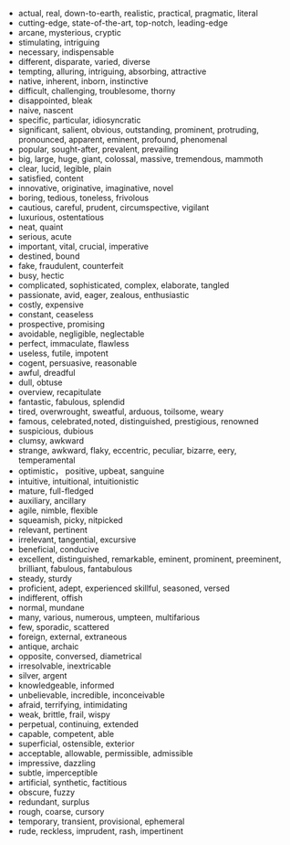 
- actual, real, down-to-earth, realistic, practical, pragmatic, literal
- cutting-edge, state-of-the-art, top-notch, leading-edge
- arcane, mysterious, cryptic
- stimulating, intriguing
- necessary, indispensable
- different, disparate, varied, diverse
- tempting, alluring, intriguing, absorbing, attractive
- native, inherent, inborn, instinctive
- difficult, challenging, troublesome, thorny
- disappointed, bleak
- naive, nascent
- specific, particular, idiosyncratic
- significant, salient, obvious, outstanding, prominent, protruding, pronounced, apparent, eminent, profound, phenomenal
- popular, sought-after, prevalent, prevailing
- big, large, huge, giant, colossal, massive, tremendous, mammoth
- clear, lucid, legible, plain
- satisfied, content
- innovative, originative, imaginative, novel
- boring, tedious, toneless, frivolous
- cautious, careful, prudent, circumspective, vigilant
- luxurious, ostentatious
- neat, quaint
- serious, acute
- important, vital, crucial, imperative
- destined, bound
- fake, fraudulent, counterfeit
- busy, hectic
- complicated, sophisticated, complex, elaborate, tangled
- passionate, avid, eager, zealous, enthusiastic
- costly, expensive
- constant, ceaseless
- prospective, promising
- avoidable, negligible, neglectable
- perfect, immaculate, flawless
- useless, futile, impotent
- cogent, persuasive, reasonable
- awful, dreadful
- dull, obtuse
- overview, recapitulate
- fantastic, fabulous, splendid
- tired, overwrought, sweatful, arduous, toilsome, weary
- famous, celebrated,noted, distinguished, prestigious, renowned
- suspicious, dubious
- clumsy, awkward
- strange, awkward, flaky, eccentric, peculiar, bizarre, eery, temperamental
- optimistic， positive, upbeat, sanguine
- intuitive, intuitional, intuitionistic
- mature, full-fledged
- auxiliary, ancillary
- agile, nimble, flexible
- squeamish, picky, nitpicked
- relevant, pertinent
- irrelevant, tangential, excursive
- beneficial, conducive
- excellent, distinguished, remarkable, eminent, prominent, preeminent, brilliant, fabulous, fantabulous
- steady, sturdy
- proficient, adept, experienced skillful, seasoned, versed
- indifferent, offish
- normal, mundane
- many, various, numerous, umpteen, multifarious
- few, sporadic, scattered
- foreign, external, extraneous
- antique, archaic
- opposite, conversed, diametrical
- irresolvable, inextricable
- silver, argent
- knowledgeable, informed
- unbelievable, incredible, inconceivable
- afraid, terrifying, intimidating
- weak, brittle, frail, wispy
- perpetual, continuing, extended
- capable, competent, able
- superficial, ostensible, exterior
- acceptable, allowable, permissible, admissible
- impressive, dazzling
- subtle, imperceptible
- artificial, synthetic, factitious
- obscure, fuzzy
- redundant, surplus
- rough, coarse, cursory
- temporary, transient, provisional, ephemeral
- rude, reckless, imprudent, rash, impertinent
